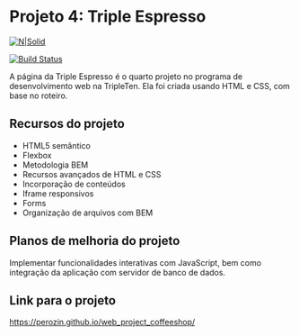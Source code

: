 # Projeto 4: Triple Espresso
[![N|Solid](https://cldup.com/dTxpPi9lDf.thumb.png)](https://nodesource.com/products/nsolid)

[![Build Status](https://travis-ci.org/joemccann/dillinger.svg?branch=master)](https://travis-ci.org/joemccann/dillinger)

A página da Triple Espresso é o quarto projeto no programa de desenvolvimento web na TripleTen. Ela foi criada usando HTML e CSS, com base no roteiro.

## Recursos do projeto

- HTML5 semântico
- Flexbox
- Metodologia BEM
- Recursos avançados de HTML e CSS
- Incorporação de conteúdos
- Iframe responsivos
- Forms
- Organização de arquivos com BEM

## Planos de melhoria do projeto

Implementar funcionalidades interativas com JavaScript, bem como integração da aplicação com servidor de banco de dados.

## Link para o projeto 

https://perozin.github.io/web_project_coffeeshop/
